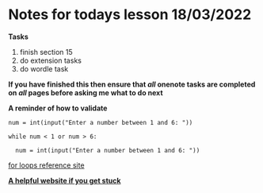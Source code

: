 # Notes for todays lesson 18/03/2022

**Tasks**
1. finish section 15
2. do extension tasks
3. do wordle task

**If you have finished this then ensure that *all* onenote tasks are completed on *all* pages before asking me what to do next**

**A reminder of how to validate**

`num = int(input("Enter a number between 1 and 6: "))`

`while num < 1 or num > 6:`

`  num = int(input("Enter a number between 1 and 6: "))`
  
[for loops reference site](https://www.w3schools.com/python/python_for_loops.asp)

**[A helpful website if you get stuck](https://www.w3schools.com/python/python_reference.asp)**
